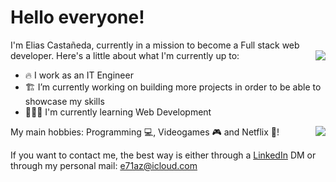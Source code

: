 # Hello everyone!

I'm Elias Castañeda, currently in a mission to become a Full stack web developer.
  <img align="right" src="https://github-readme-stats.vercel.app/api/?username=e71az&theme=radical&show_icons=true" />
Here's a little about what I'm currently up to:

- 🔥 I work as an IT Engineer
- 🏗 I’m currently working on building more projects in order to be able to showcase my skills
- 🧙🏻‍♂️ I'm currently learning Web Development <code><img height="14" src="https://tl.vhv.rs/dpng/s/456-4562295_library-of-javascript-icon-graphic-freeuse-png-files.png"></code>

My main hobbies: Programming 💻, Videogames 🎮 and Netflix 🍿!
<img align="right" src="https://github-readme-stats.vercel.app/api/top-langs/?username=e71az&layout=compact&theme=tokyonight" />

If you want to contact me, the best way is either through a [LinkedIn](https://www.linkedin.com/in/eliasecasta/) DM or through my personal mail: e71az@icloud.com
